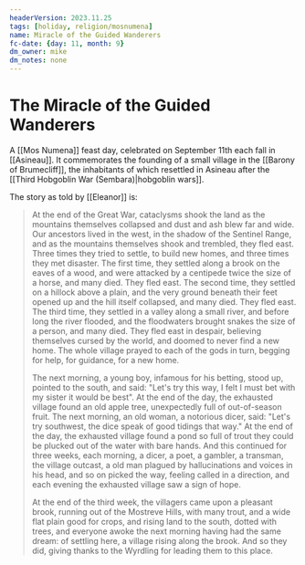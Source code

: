 ```yaml
---
headerVersion: 2023.11.25
tags: [holiday, religion/mosnumena]
name: Miracle of the Guided Wanderers
fc-date: {day: 11, month: 9}
dm_owner: mike
dm_notes: none
---
```

# The Miracle of the Guided Wanderers

A [[Mos Numena]] feast day, celebrated on September 11th each fall in [[Asineau]]. It commemorates the founding of a small village in the [[Barony of Brumecliff]], the inhabitants of which resettled in Asineau after the [[Third Hobgoblin War (Sembara)|hobgoblin wars]]. 

The story as told by [[Eleanor]] is:

> At the end of the Great War, cataclysms shook the land as the mountains themselves collapsed and dust and ash blew far and wide. Our ancestors lived in the west, in the shadow of the Sentinel Range, and as the mountains themselves shook and trembled, they fled east. Three times they tried to settle, to build new homes, and three times they met disaster. The first time, they settled along a brook on the eaves of a wood, and were attacked by a centipede twice the size of a horse, and many died. They fled east. The second time, they settled on a hillock above a plain, and the very ground beneath their feet opened up and the hill itself collapsed, and many died. They fled east. The third time, they settled in a valley along a small river, and before long the river flooded, and the floodwaters brought snakes the size of a person, and many died. They fled east in despair, believing themselves cursed by the world, and doomed to never find a new home. The whole village prayed to each of the gods in turn, begging for help, for guidance, for a new home.
> 
> The next morning, a young boy, infamous for his betting, stood up, pointed to the south, and said: "Let's try this way, I felt I must bet with my sister it would be best". At the end of the day, the exhausted village found an old apple tree, unexpectedly full of out-of-season fruit. The next morning, an old woman, a notorious dicer, said: "Let's try southwest, the dice speak of good tidings that way." At the end of the day, the exhausted village found a pond so full of trout they could be plucked out of the water with bare hands. And this continued for three weeks, each morning, a dicer, a poet, a gambler, a transman, the village outcast, a old man plagued by hallucinations and voices in his head, and so on picked the way, feeling called in a direction, and each evening the exhausted village saw a sign of hope.
>  
> At the end of the third week, the villagers came upon a pleasant brook, running out of the Mostreve Hills, with many trout, and a wide flat plain good for crops, and rising land to the south, dotted with trees, and everyone awoke the next morning having had the same dream: of settling here, a village rising along the brook. And so they did, giving thanks to the Wyrdling for leading them to this place.
